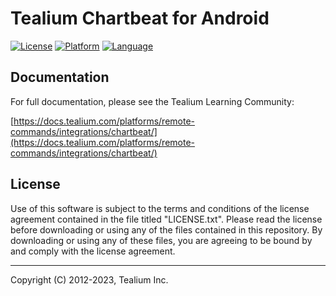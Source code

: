 # Tealium Chartbeat for Android

[![License](https://img.shields.io/badge/license-Proprietary-blue.svg?style=flat
)](https://github.com/Tealium/tealium-java/blob/master/LICENSE.txt)
[![Platform](https://img.shields.io/badge/Platform-Android-lightgrey.svg?style=flat
)](https://developer.android.com/guide/index.html)
[![Language](https://img.shields.io/badge/Language-Kotlin-orange.svg?style=flat
)](https://developer.android.com/reference/packages.html)


## Documentation
For full documentation, please see the Tealium Learning Community:

[https://docs.tealium.com/platforms/remote-commands/integrations/chartbeat/](https://docs.tealium.com/platforms/remote-commands/integrations/chartbeat/)

## License

Use of this software is subject to the terms and conditions of the license agreement contained in the file titled "LICENSE.txt".  Please read the license before downloading or using any of the files contained in this repository. By downloading or using any of these files, you are agreeing to be bound by and comply with the license agreement.
 
---
Copyright (C) 2012-2023, Tealium Inc.